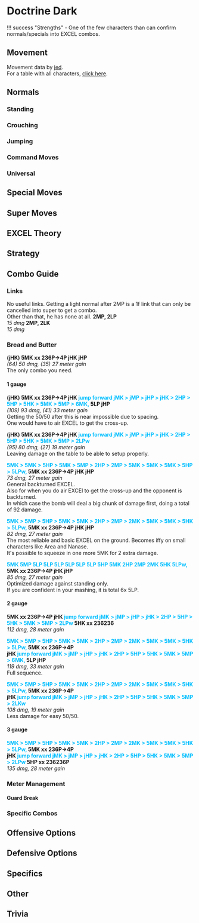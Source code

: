 # Doctrine Dark
!!! success "Strengths" - One of the few characters than can confirm normals/specials into EXCEL combos.

## Movement

Movement data by [jed](https://twitter.com/mountainmanjed).  
For a table with all characters, [click here](https://docs.google.com/spreadsheets/d/1jpNVfCL8k3cAOEK4Sv4Eiwpo5Vwgz8ad3cP0vx4WDUE/edit#gid=0).

## Normals
### Standing
### Crouching
### Jumping
### Command Moves
### Universal
## Special Moves
## Super Moves
## EXCEL Theory
## Strategy
## Combo Guide

### Links
No useful links. Getting a light normal after 2MP is a 1f link that can only be cancelled into super to get a combo.<br>
Other than that, he has none at all.
**2MP, 2LP**<br>
*15 dmg*
**2MP, 2LK**<br>
*15 dmg*
### Bread and Butter
**(jHK) 5MK xx 236P->4P jHK jHP**<br>
*(64) 50 dmg, (35) 27 meter gain*<br>
The only combo you need.<br>
#### 1 gauge
**(jHK) 5MK xx 236P->4P jHK <span style="color: deepskyblue">jump forward jMK > jMP > jHP > jHK > 2HP > 5HP > 5HK > 5MK > 5MP > 6MK,</span> 5LP jHP**<br>
*(109) 93 dmg, (41) 33 meter gain*<br>
Getting the 50/50 after this is near impossible due to spacing.<br>
One would have to air EXCEL to get the cross-up.

**(jHK) 5MK xx 236P->4P jHK <span style="color: deepskyblue">jump forward jMK > jMP > jHP > jHK > 2HP > 5HP > 5HK > 5MK > 5MP > 2LPw</span>**<br>
*(95) 80 dmg, (27) 19 meter gain*<br>
Leaving damage on the table to be able to setup properly.

**<span style="color: deepskyblue">5MK > 5MK > 5HP > 5MK > 5MP > 2HP > 2MP > 5MK > 5MK > 5MK > 5HP > 5LPw,</span> 5MK xx 236P->4P jHK jHP**<br>
*73 dmg, 27 meter gain*<br>
General backturned EXCEL.<br>
Also for when you do air EXCEl to get the cross-up and the opponent is backturned.<br>
In which case the bomb will deal a big chunk of damage first, doing a total of 92 damage.

**<span style="color: deepskyblue">5MK > 5MP > 5HP > 5MK > 5MK > 2HP > 2MP > 2MK > 5MK > 5MK > 5HK > 5LPw,</span> 5MK xx 236P->4P jHK jHP**<br>
*82 dmg, 27 meter gain*<br>
The most reliable and basic EXCEL on the ground. Becomes iffy on small characters like Area and Nanase.<br>
It's possible to squeeze in one more 5MK for 2 extra damage.

**<span style="color: deepskyblue">5MK 5MP 5LP 5LP 5LP 5LP 5LP 5LP 5HP 5MK 2HP 2MP 2MK 5HK 5LPw,</span> 5MK xx 236P->4P jHK jHP**<br>
*85 dmg, 27 meter gain*<br>
Optimized damage against standing only.<br>
If you are confident in your mashing, it is total 6x 5LP.

#### 2 gauge
**5MK xx 236P->4P jHK <span style="color: deepskyblue">jump forward jMK > jMP > jHP > jHK > 2HP > 5HP > 5HK > 5MK > 5MP > 2LPw</span> 5HK xx 236236**<br>
*112 dmg, 28 meter gain*

**<span style="color: deepskyblue">5MK > 5MP > 5HP > 5MK > 5MK > 2HP > 2MP > 2MK > 5MK > 5MK > 5HK > 5LPw,</span> 5MK xx 236P->4P<br>
jHK <span style="color: deepskyblue">jump forward jMK > jMP > jHP > jHK > 2HP > 5HP > 5HK > 5MK > 5MP > 6MK,</span> 5LP jHP**<br>
*119 dmg, 33 meter gain*<br>
Full sequence.

**<span style="color: deepskyblue">5MK > 5MP > 5HP > 5MK > 5MK > 2HP > 2MP > 2MK > 5MK > 5MK > 5HK > 5LPw,</span> 5MK xx 236P->4P<br> 
jHK <span style="color: deepskyblue">jump forward jMK > jMP > jHP > jHK > 2HP > 5HP > 5HK > 5MK > 5MP > 2LKw</span>**<br>
*108 dmg, 19 meter gain*<br>
Less damage for easy 50/50.

#### 3 gauge
**<span style="color: deepskyblue">5MK > 5MP > 5HP > 5MK > 5MK > 2HP > 2MP > 2MK > 5MK > 5MK > 5HK > 5LPw,</span> 5MK xx 236P->4P<br>
jHK <span style="color: deepskyblue">jump forward jMK > jMP > jHP > jHK > 2HP > 5HP > 5HK > 5MK > 5MP > 2LPw</span> 5HP xx 236236P**<br>
*135 dmg, 28 meter gain*<br>

### Meter Management
#### Guard Break
### Specific Combos
## Offensive Options
## Defensive Options
## Specifics
## Other
## Trivia
